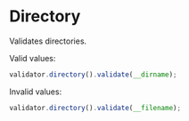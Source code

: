 # Directory

Validates directories.

Valid values:

```js
validator.directory().validate(__dirname);
```

Invalid values:

```js
validator.directory().validate(__filename);
```
